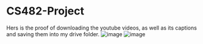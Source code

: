 # CS482-Project
Hers is the proof of downloading the youtube videos, as well as its captions and saving them into my drive folder.
![image](https://github.com/pdp5/CS482-Project/assets/116983462/a338f971-1a00-470a-acf5-c200700a989a)
![image](https://github.com/pdp5/CS482-Project/assets/116983462/a5cb1d41-7d61-4d1c-9296-520a5055029b)
